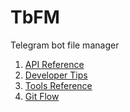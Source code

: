 # TbFM
Telegram bot file manager
1. [API Reference](https://github.com/andronVD/TbFM/wiki/API-Reference)
2. [Developer Tips](https://github.com/andronVD/TbFM/wiki/Developer-Tips)
3. [Tools Reference](https://github.com/andronVD/TbFM/wiki/Tools-Reference)
3. [Git Flow](https://github.com/andronVD/TbFM/wiki/Git-Flow)
